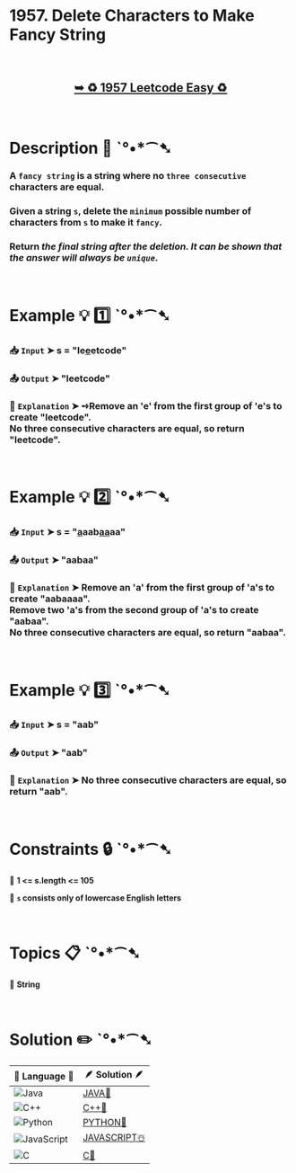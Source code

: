 # 1957. Delete Characters to Make Fancy String

</br>

<h2 align="center"> 

<a href="https://leetcode.com/problems/delete-characters-to-make-fancy-string/description/?envType=daily-question&envId=2024-11-01"><strong>➥ ♻️ 1957 Leetcode Easy ♻️ </strong></a>
</h2>

</br>

# Description 📜 ˋ°•*⁀➷

### A `fancy string` is a string where no `three consecutive` characters are equal.

### Given a string `s`, delete the `minimum` possible number of characters from `s` to make it `fancy`.

### Return *the final string after the deletion. It can be shown that the answer will always be `unique`*.

</br>

# Example 💡 1️⃣ ˋ°•*⁀➷

  ### 📥 `Input`  ➤ s = "le<ins>e</ins>etcode"

  ### 📤 `Output`  ➤ "leetcode"

  ### 🔦 `Explanation`  ➤ ➺Remove an 'e' from the first group of 'e's to create "leetcode".</br> No three consecutive characters are equal, so return "leetcode".

</br>

# Example 💡 2️⃣ ˋ°•*⁀➷

  ### 📥 `Input` ➤ s = "<ins>a</ins>aab<ins>aa</ins>aa"

  ### 📤 `Output`  ➤ "aabaa"

  ### 🔦 `Explanation` ➤ Remove an 'a' from the first group of 'a's to create "aabaaaa". </br> Remove two 'a's from the second group of 'a's to create "aabaa". </br> No three consecutive characters are equal, so return "aabaa".

</br>

# Example 💡 3️⃣ ˋ°•*⁀➷

  ### 📥 `Input` ➤ s = "aab"

  ### 📤 `Output`  ➤ "aab"

  ### 🔦 `Explanation`  ➤ No three consecutive characters are equal, so return "aab".

</br>

# Constraints 🔒 ˋ°•*⁀➷

🔹 **1 <= s.length <= 105** </br>

🔹 **`s` consists only of lowercase English letters** </br>

</br>

# Topics 📋 ˋ°•*⁀➷

🔸 **String**  </br>

</br>

# Solution ✏️ ˋ°•*⁀➷

| 📒 Language 📒  | 🪶 Solution 🪶 |
| ------------- | ------------- |
|  ![Java](https://img.shields.io/badge/java-%23ED8B00.svg?style=for-the-badge&logo=openjdk&logoColor=white)  | [JAVA🍁](https://github.com/Prakhar-002/LEETCODE/blob/main/%F0%9F%93%9C%20Daily%20Challange%20%F0%9F%92%A1/11%20November%20%F0%9F%8E%A1%202024/01%20-%2011%20-%202024%20---%201957.%20Delete%20Characters%20to%20Make%20Fancy%20String%20%E2%98%83%EF%B8%8F%20%F0%9F%8D%81%20%F0%9F%8D%B0%20%F0%9F%8E%B2%20%F0%9F%92%96/%F0%9F%8D%81JAVA%20-%201957.%20Delete%20Characters%20to%20Make%20Fancy%20String.java) |
|  ![C++](https://img.shields.io/badge/c++-%2300599C.svg?style=for-the-badge&logo=c%2B%2B&logoColor=white)  | [C++🎲](https://github.com/Prakhar-002/LEETCODE/blob/main/%F0%9F%93%9C%20Daily%20Challange%20%F0%9F%92%A1/11%20November%20%F0%9F%8E%A1%202024/01%20-%2011%20-%202024%20---%201957.%20Delete%20Characters%20to%20Make%20Fancy%20String%20%E2%98%83%EF%B8%8F%20%F0%9F%8D%81%20%F0%9F%8D%B0%20%F0%9F%8E%B2%20%F0%9F%92%96/%F0%9F%8E%B2CPP%20-%201957.%20Delete%20Characters%20to%20Make%20Fancy%20String.cpp)  |
|  ![Python](https://img.shields.io/badge/python-3670A0?style=for-the-badge&logo=python&logoColor=ffdd54)    | [PYTHON🍰](https://github.com/Prakhar-002/LEETCODE/blob/main/%F0%9F%93%9C%20Daily%20Challange%20%F0%9F%92%A1/11%20November%20%F0%9F%8E%A1%202024/01%20-%2011%20-%202024%20---%201957.%20Delete%20Characters%20to%20Make%20Fancy%20String%20%E2%98%83%EF%B8%8F%20%F0%9F%8D%81%20%F0%9F%8D%B0%20%F0%9F%8E%B2%20%F0%9F%92%96/%F0%9F%8D%B0PYTHON%20-%201957.%20Delete%20Characters%20to%20Make%20Fancy%20String.py) |
| ![JavaScript](https://img.shields.io/badge/javascript-%23323330.svg?style=for-the-badge&logo=javascript&logoColor=%23F7DF1E)   | [JAVASCRIPT☃️](https://github.com/Prakhar-002/LEETCODE/blob/main/%F0%9F%93%9C%20Daily%20Challange%20%F0%9F%92%A1/11%20November%20%F0%9F%8E%A1%202024/01%20-%2011%20-%202024%20---%201957.%20Delete%20Characters%20to%20Make%20Fancy%20String%20%E2%98%83%EF%B8%8F%20%F0%9F%8D%81%20%F0%9F%8D%B0%20%F0%9F%8E%B2%20%F0%9F%92%96/%E2%98%83%EF%B8%8FJAVASCRIPT%20-%201957.%20Delete%20Characters%20to%20Make%20Fancy%20String.js) |
|   ![C](https://img.shields.io/badge/c-%2300599C.svg?style=for-the-badge&logo=c&logoColor=white)   | [C💖](https://github.com/Prakhar-002/LEETCODE/blob/main/%F0%9F%93%9C%20Daily%20Challange%20%F0%9F%92%A1/11%20November%20%F0%9F%8E%A1%202024/01%20-%2011%20-%202024%20---%201957.%20Delete%20Characters%20to%20Make%20Fancy%20String%20%E2%98%83%EF%B8%8F%20%F0%9F%8D%81%20%F0%9F%8D%B0%20%F0%9F%8E%B2%20%F0%9F%92%96/%F0%9F%92%96C%20-%201957.%20Delete%20Characters%20to%20Make%20Fancy%20String.c)  |

